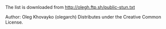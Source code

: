 The list is downloaded from http://olegh.ftp.sh/public-stun.txt

Author: Oleg Khovayko (olegarch)
Distributes under the Creative Common License.
